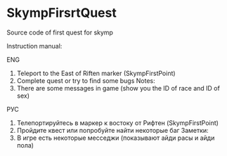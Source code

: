# SkympFirsrtQuest
Source code of first quest for skymp

Instruction manual:

ENG
1. Teleport to the East of Riften marker (SkympFirstPoint)
2. Complete quest or try to find some bugs
Notes:
1. There are some messages in game (show you the ID of race and ID of sex)

РУС
1. Телепортируйтесь в маркер к востоку от Рифтен (SkympFirstPoint) 
2. Пройдите квест или попробуйте найти некоторые баг
Заметки:
1. В игре есть некоторые месседжи (показывают айди расы и айди пола)
